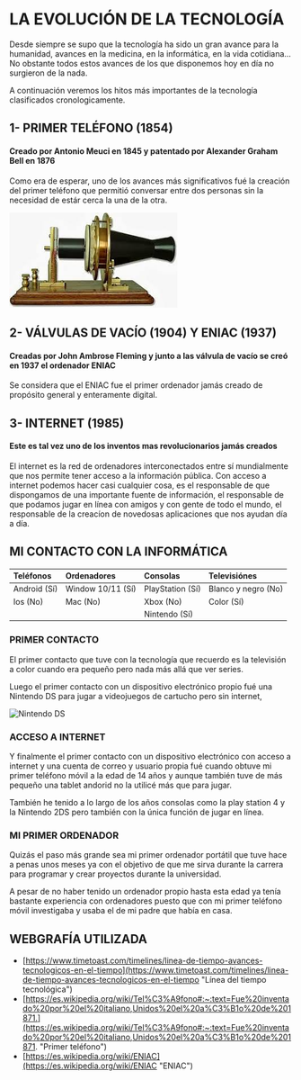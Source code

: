# LA EVOLUCIÓN DE LA TECNOLOGÍA

Desde siempre se supo que la tecnología ha sido un gran avance para la humanidad, avances en la medicina, en la informática, en la vida cotidiana... No obstante todos estos avances de los que disponemos hoy en día no surgieron de la nada. 

A continuación veremos los hitos más importantes de la tecnología clasificados cronologicamente.

## 1- PRIMER TELÉFONO (1854)

#### Creado por **Antonio Meuci** en 1845 y patentado por **Alexander Graham Bell** en 1876

Como era de esperar, uno de los avances más significativos fué la creación del primer teléfono que permitió conversar entre dos personas sin la necesidad de estár cerca la una de la otra.

![Primer teléfono](Primer_teléfono.png "Primer teléfono")

## 2- VÁLVULAS DE VACÍO (1904) Y ENIAC (1937)

#### Creadas por John Ambrose Fleming y junto a las válvula de vacío se creó en 1937 el ordenador **ENIAC**

Se considera que el ENIAC fue el primer ordenador jamás creado de propósito general y enteramente digital.

## 3- INTERNET (1985)

#### Este es tal vez uno de los inventos mas revolucionarios jamás creados

El internet es la red de ordenadores interconectados entre sí mundialmente que nos permite tener acceso a la información pública. Con acceso a internet podemos hacer casi cualquier cosa, es el responsable de que dispongamos de una importante fuente de información, el responsable de que podamos jugar en línea con amigos y con gente de todo el mundo, el responsable de la creacíon de novedosas aplicaciones que nos ayudan día a día.

## MI CONTACTO CON LA INFORMÁTICA

| Teléfonos | Ordenadores | Consolas | Televisiónes |
|:----------|:------------|:---------|:-------------|
| Android (Sí) | Window 10/11 (Sí) | PlayStation (Sí) | Blanco y negro (No) |
| Ios (No)  | Mac (No) | Xbox (No) | Color (Sí) |
||| Nintendo (Sí) |

### PRIMER CONTACTO

El primer contacto que tuve con la tecnología que recuerdo es la televisión a color cuando era pequeño pero nada más allá que ver series.

Luego el primer contacto con un dispositivo electrónico propio fué una Nintendo DS para jugar a videojuegos de cartucho pero sin internet,

![Nintendo DS](Nintendo_DS.png "Nintendo DS")

### ACCESO A INTERNET

Y finalmente el primer contacto con un dispositivo electrónico con acceso a internet y una cuenta de correo y usuario propia fué cuando obtuve mi primer teléfono móvil a la edad de 14 años y aunque también tuve de más pequeño una tablet andorid no la utilicé más que para jugar.

También he tenido a lo largo de los años consolas como la play station 4 y la Nintendo 2DS pero también con la única función de jugar en línea.

### MI PRIMER ORDENADOR

Quizás el paso más grande sea mi primer ordenador portátil que tuve hace a penas unos meses ya con el objetivo de que me sirva durante la carrera para programar y crear proyectos durante la universidad.

A pesar de no haber tenido un ordenador propio hasta esta edad ya tenía bastante experiencia con ordenadores puesto que con mi primer teléfono móvil investigaba y usaba el de mi padre que había en casa.

## WEBGRAFÍA UTILIZADA

- [https://www.timetoast.com/timelines/linea-de-tiempo-avances-tecnologicos-en-el-tiempo](https://www.timetoast.com/timelines/linea-de-tiempo-avances-tecnologicos-en-el-tiempo "Línea del tiempo tecnológica")
- [https://es.wikipedia.org/wiki/Tel%C3%A9fono#:~:text=Fue%20inventado%20por%20el%20italiano,Unidos%20el%20a%C3%B1o%20de%201871.](https://es.wikipedia.org/wiki/Tel%C3%A9fono#:~:text=Fue%20inventado%20por%20el%20italiano,Unidos%20el%20a%C3%B1o%20de%201871. "Primer teléfono")
- [https://es.wikipedia.org/wiki/ENIAC](https://es.wikipedia.org/wiki/ENIAC "ENIAC")